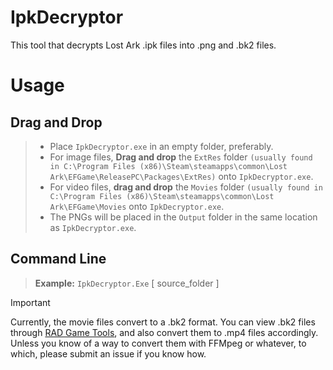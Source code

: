 # IpkDecryptor

[](https://github.com/Poyoanon/IpkDecryptor)

This tool that decrypts Lost Ark .ipk files into .png and .bk2 files.

# Usage

## Drag and Drop

> - Place `IpkDecryptor.exe` in an empty folder, preferably.
> - For image files, **Drag and drop** the `ExtRes` folder `(usually found in C:\Program Files (x86)\Steam\steamapps\common\Lost Ark\EFGame\ReleasePC\Packages\ExtRes)` onto `IpkDecryptor.exe`.
> - For video files, **drag and drop** the `Movies` folder `(usually found in C:\Program Files (x86)\Steam\steamapps\common\Lost Ark\EFGame\Movies` onto `IpkDecryptor.exe`.
> - The PNGs will be placed in the `Output` folder in the same location as `IpkDecryptor.exe`.

## Command Line

> **Example:** `IpkDecryptor.Exe` [ source_folder ]

> [!IMPORTANT]  
> Currently, the movie files convert to a .bk2 format. You can view .bk2 files through [RAD Game Tools](https://www.radgametools.com/bnkdown.htm), and also convert them to .mp4 files accordingly. Unless you know of a way to convert them with FFMpeg or whatever, to which, please submit an issue if you know how.
